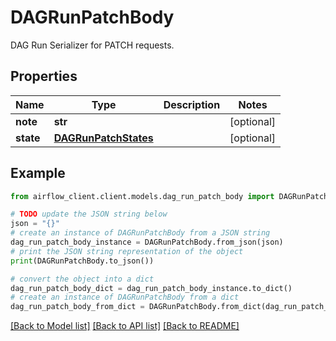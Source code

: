 # DAGRunPatchBody

DAG Run Serializer for PATCH requests.

## Properties

Name | Type | Description | Notes
------------ | ------------- | ------------- | -------------
**note** | **str** |  | [optional] 
**state** | [**DAGRunPatchStates**](DAGRunPatchStates.md) |  | [optional] 

## Example

```python
from airflow_client.client.models.dag_run_patch_body import DAGRunPatchBody

# TODO update the JSON string below
json = "{}"
# create an instance of DAGRunPatchBody from a JSON string
dag_run_patch_body_instance = DAGRunPatchBody.from_json(json)
# print the JSON string representation of the object
print(DAGRunPatchBody.to_json())

# convert the object into a dict
dag_run_patch_body_dict = dag_run_patch_body_instance.to_dict()
# create an instance of DAGRunPatchBody from a dict
dag_run_patch_body_from_dict = DAGRunPatchBody.from_dict(dag_run_patch_body_dict)
```
[[Back to Model list]](../README.md#documentation-for-models) [[Back to API list]](../README.md#documentation-for-api-endpoints) [[Back to README]](../README.md)


